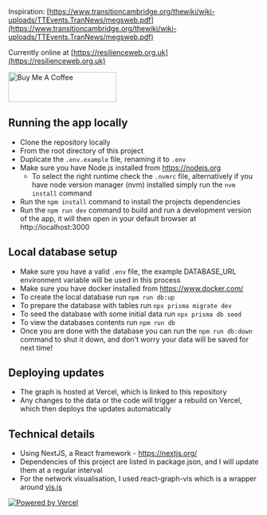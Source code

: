 Inspiration: [https://www.transitioncambridge.org/thewiki/wiki-uploads/TTEvents.TranNews/megsweb.pdf](https://www.transitioncambridge.org/thewiki/wiki-uploads/TTEvents.TranNews/megsweb.pdf)

Currently online at [https://resilienceweb.org.uk](https://resilienceweb.org.uk)

<a href="https://www.buymeacoffee.com/diner" target="_blank"><img src="https://cdn.buymeacoffee.com/buttons/v2/default-yellow.png" alt="Buy Me A Coffee" style="height: 60px !important;width: 217px !important;" ></a>

## Running the app locally

- Clone the repository locally
- From the root directory of this project
- Duplicate the `.env.example` file, renaming it to `.env`
- Make sure you have Node.js installed from https://nodejs.org
  - To select the right runtime check the `.nvmrc` file, alternatively if you have node version manager (nvm) installed simply run the `nvm install` command
- Run the `npm install` command to install the projects dependencies
- Run the `npm run dev` command to build and run a development version of the app, it will then open in your default browser at http://localhost:3000

## Local database setup

- Make sure you have a valid `.env` file, the example DATABASE_URL environment variable will be used in this process
- Make sure you have docker installed from https://www.docker.com/
- To create the local database run `npm run db:up`
- To prepare the database with tables run `npx prisma migrate dev`
- To seed the database with some initial data run `npx prisma db seed`
- To view the databases contents run `npm run db`
- Once you are done with the database you can run the `npm run db:down` command to shut it down, and don't worry your data will be saved for next time!

## Deploying updates

- The graph is hosted at Vercel, which is linked to this repository
- Any changes to the data or the code will trigger a rebuild on Vercel, which then deploys the updates automatically

## Technical details

- Using NextJS, a React framework - https://nextjs.org/
- Dependencies of this project are listed in package.json, and I will update them at a regular interval
- For the network visualisation, I used react-graph-vis which is a wrapper around [vis.js](https://visjs.org/)

[![Powered by Vercel](https://resilienceweb.org.uk/powered-by-vercel.svg)](https://vercel.com?utm_source=resilience-web&utm_campaign=oss)

